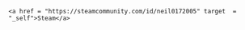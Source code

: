 <!DOCTYPE html>
<html>
  
  <head>
    <title>Here is the link</title>
  <head>
  
  <body>
    
    <a href = "https://steamcommunity.com/id/neil0172005" target  = "_self">Steam</a>
  
  <body>
